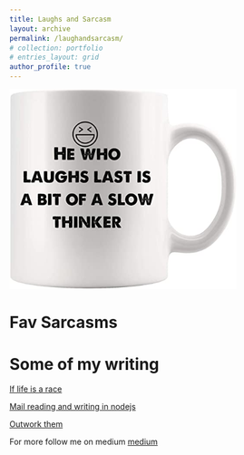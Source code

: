 ```yaml
---
title: Laughs and Sarcasm
layout: archive
permalink: /laughandsarcasm/
# collection: portfolio
# entries_layout: grid
author_profile: true
---
```

<img src="../assets/images/holder_1.jpg" width="400"/> 

# Fav Sarcasms


# Some of my writing
<a href="https://medium.com/@chakraborti.soham/if-life-is-a-race-who-is-winning-f9d3f690f38a">If life is a race</a>

<a href="https://medium.com/@chakraborti.soham/mail-reading-and-writing-in-nodejs-7a71cde5ca24">Mail reading and writing in nodejs</a>

<a href="https://medium.com/@chakraborti.soham/outwork-them-8245936c3bdc">Outwork them</a>

For more follow me on medium
<a href="https://medium.com/@chakraborti.soham">medium</a>


